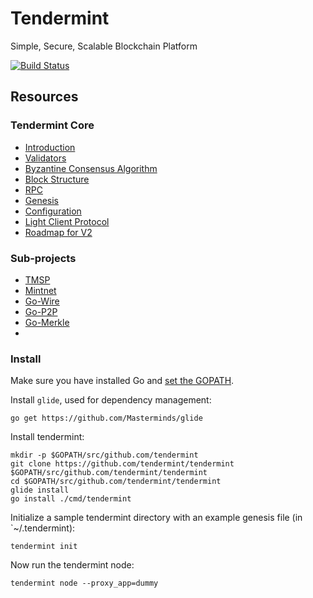 # Tendermint
Simple, Secure, Scalable Blockchain Platform

[![Build Status](https://drone.io/github.com/tendermint/tendermint/status.png)](https://drone.io/github.com/tendermint/tendermint/latest)

## Resources

### Tendermint Core

- [Introduction](https://github.com/tendermint/tendermint/wiki/Introduction)
- [Validators](https://github.com/tendermint/tendermint/wiki/Validators)
- [Byzantine Consensus Algorithm](https://github.com/tendermint/tendermint/wiki/Byzantine-Consensus-Algorithm)
- [Block Structure](https://github.com/tendermint/tendermint/wiki/Block-Structure)
- [RPC](https://github.com/tendermint/tendermint/wiki/RPC)
- [Genesis](https://github.com/tendermint/tendermint/wiki/Genesis)
- [Configuration](https://github.com/tendermint/tendermint/wiki/Configuration)
- [Light Client Protocol](https://github.com/tendermint/tendermint/wiki/Light-Client-Protocol)
- [Roadmap for V2](https://github.com/tendermint/tendermint/wiki/Roadmap-for-V2)

### Sub-projects

* [TMSP](http://github.com/tendermint/tmsp)
* [Mintnet](http://github.com/tendermint/mintnet)
* [Go-Wire](http://github.com/tendermint/go-wire)
* [Go-P2P](http://github.com/tendermint/go-p2p)
* [Go-Merkle](http://github.com/tendermint/go-merkle)
* 

### Install

Make sure you have installed Go and [set the GOPATH](https://github.com/tendermint/tendermint/wiki/Setting-GOPATH).

Install `glide`, used for dependency management:

```
go get https://github.com/Masterminds/glide
```

Install tendermint:

```
mkdir -p $GOPATH/src/github.com/tendermint
git clone https://github.com/tendermint/tendermint $GOPATH/src/github.com/tendermint/tendermint
cd $GOPATH/src/github.com/tendermint/tendermint
glide install
go install ./cmd/tendermint
```

Initialize a sample tendermint directory with an example genesis file (in `~/.tendermint):

```
tendermint init
```

Now run the tendermint node:

```
tendermint node --proxy_app=dummy
```
